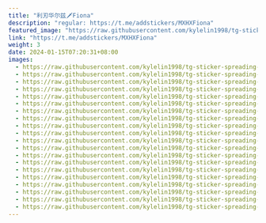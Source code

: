 ```yaml
---
title: "利刃华尔兹🗡Fiona"
description: "regular: https://t.me/addstickers/MXHXFiona"
featured_image: "https://raw.githubusercontent.com/kylelin1998/tg-sticker-spreading-worldwide-images/main/img/13c8943d-0392-40a2-bf4e-3241b4434902.jpg"
link: "https://t.me/addstickers/MXHXFiona"
weight: 3
date: 2024-01-15T07:20:31+08:00
images:
  - https://raw.githubusercontent.com/kylelin1998/tg-sticker-spreading-worldwide-images/main/img/13c8943d-0392-40a2-bf4e-3241b4434902.jpg
  - https://raw.githubusercontent.com/kylelin1998/tg-sticker-spreading-worldwide-images/main/img/f0a27ea7-c046-4516-b6ee-4b26b8cc5b92.jpg
  - https://raw.githubusercontent.com/kylelin1998/tg-sticker-spreading-worldwide-images/main/img/6cae0841-3709-4abf-a9e4-bf150989ec93.jpg
  - https://raw.githubusercontent.com/kylelin1998/tg-sticker-spreading-worldwide-images/main/img/ca70b6e2-9600-4559-af10-db59450188b8.jpg
  - https://raw.githubusercontent.com/kylelin1998/tg-sticker-spreading-worldwide-images/main/img/de26a748-4eed-42f5-a170-90b59020aaf6.jpg
  - https://raw.githubusercontent.com/kylelin1998/tg-sticker-spreading-worldwide-images/main/img/c2546f0e-8bbf-4863-a4f6-8f812e27311e.jpg
  - https://raw.githubusercontent.com/kylelin1998/tg-sticker-spreading-worldwide-images/main/img/841e8756-9964-4ec3-ab19-450b4ec0e89f.jpg
  - https://raw.githubusercontent.com/kylelin1998/tg-sticker-spreading-worldwide-images/main/img/e7320b02-16c8-4b78-a392-072b9171dd8c.jpg
  - https://raw.githubusercontent.com/kylelin1998/tg-sticker-spreading-worldwide-images/main/img/0b3fc4f2-e158-405f-a696-55f245b1e6fc.jpg
  - https://raw.githubusercontent.com/kylelin1998/tg-sticker-spreading-worldwide-images/main/img/65d63236-4e1c-40c3-a37d-c71abad37a26.jpg
  - https://raw.githubusercontent.com/kylelin1998/tg-sticker-spreading-worldwide-images/main/img/37d28dcd-ac5a-435f-92dd-fae12fa4ee4c.jpg
  - https://raw.githubusercontent.com/kylelin1998/tg-sticker-spreading-worldwide-images/main/img/ebc4764c-ce7a-4c42-ac3e-9b36803c8b89.jpg
  - https://raw.githubusercontent.com/kylelin1998/tg-sticker-spreading-worldwide-images/main/img/fdc15f19-9253-4667-a728-ed5f9b1f1e47.jpg
  - https://raw.githubusercontent.com/kylelin1998/tg-sticker-spreading-worldwide-images/main/img/b4a5b91f-fffc-45d4-bd57-6f8613250519.jpg
  - https://raw.githubusercontent.com/kylelin1998/tg-sticker-spreading-worldwide-images/main/img/d3925d87-9c2b-41c4-ae93-59b53ef54595.jpg
  - https://raw.githubusercontent.com/kylelin1998/tg-sticker-spreading-worldwide-images/main/img/a5cf2d26-b567-405b-a2e6-6b3074a81e60.jpg
  - https://raw.githubusercontent.com/kylelin1998/tg-sticker-spreading-worldwide-images/main/img/92830cf3-cc9b-44a9-ae38-92c9e2b7b153.jpg
  - https://raw.githubusercontent.com/kylelin1998/tg-sticker-spreading-worldwide-images/main/img/57b73382-f5e4-46a1-874f-7e9b3e8c01a8.jpg
  - https://raw.githubusercontent.com/kylelin1998/tg-sticker-spreading-worldwide-images/main/img/a184300b-89db-40f1-8cce-34e425ed0718.jpg
  - https://raw.githubusercontent.com/kylelin1998/tg-sticker-spreading-worldwide-images/main/img/7a88ce45-13bf-4f46-9c26-dfe47374bfd1.jpg
---
```

